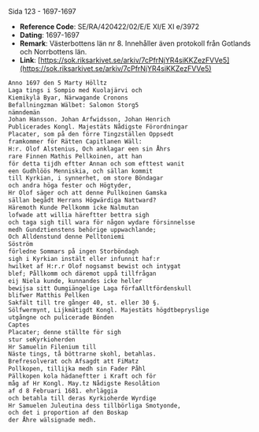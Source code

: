 Sida 123 - 1697-1697

- **Reference Code**: SE/RA/420422/02/E/E XI/E XI e/3972
- **Dating**: 1697-1697
- **Remark**: Västerbottens län nr 8. Innehåller även protokoll från Gotlands och Norrbottens län.
- **Link**: [https://sok.riksarkivet.se/arkiv/7cPfrNjYR4siKKZezFVVe5](https://sok.riksarkivet.se/arkiv/7cPfrNjYR4siKKZezFVVe5)

```txt linenums="1"
Anno 1697 den 5 Marty Hölltz
Laga tings i Sompio med Kuolajärvi och
Kiemikylä Byar, Närwagande Cronons
Befallningzman Wälbet: Salomon Storg5
nämndemän
Johan Hansson. Johan Arfwidsson, Johan Henrich
Publicerades Kongl. Majestäts Nådigste Förordningar
Placater, som på den förre Tingzställen Oppsedt
framkommer för Rätten Capitlanen Wäll:
H:r. Olof Alstenius, Och anklagar een sin Åhrs
rare Finnen Mathis Pellkoinen, att han
för detta tijdh eftter Annan och som efttest wanit
een Gudhlöös Menniskia, och sällan kommit
till Kyrkian, i synnerhet, om store Böndagar
och andra höga fester och Högtyder,
Hr Olof säger och att denne Pullkoinen Gamska
sällan begådt Herrans Högwärdiga Nattward?
Häremoth Kunde Pellkomm icke Nalmutan
lofwade att willia häreftter bettra sigh
och taga sigh till wara för någon wydare försinnelsse
medh Gundztienstens behörige uppwachlande;
Och Alldenstund denne Pelltoniemi
Söström
förledne Sommars på ingen Storböndagh
sigh i Kyrkian instält eller infunnit haf:r
hwilket af H:r.r Olof nogsamst bewist och intygat
blef; Pållkomm och däremot uppå tillfrågan
eij Niela kunde, kunnandes icke heller
bewijsa sitt Oumgiängelige Laga förfaAlltfördenskull
blifwer Matthis Pellken
Sakfält till tre gånger 40, st. eller 30 §.
Sölfwermynt, Lijkmätigdt Kongl. Majestäts högdtbepryslige
utgångne och pulicerade Bönden
Captes
Placater; denne ställte för sigh
stur seKyrkioherden
Hr Samuelin Filenium till
Näste tings, tå böttrarne skohl, betahlas.
Brefresolverat och Afsagdt att FiMatz
Pollkopen, tillijka medh sin Fader Påhl
Pällkopen kola hädaneftter i Kraft och för
måg af Hr Kongl. May.tz Nådigste Resolåtion
af d 8 Februari 1681. ehrläggia
och betahla till deras Kyrkioherde Wyrdige
Hr Samuelen Juleutina dess tillbörliga Smotyonde,
och det i proportion af den Boskap
der Åhre wälsignade medh.
```
